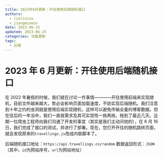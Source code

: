```yaml
---
title: 2023年6月更新：开往使用后端随机接口
authors:
  - linlinzzo
  - jiangmiemie
date: 2023-06-25
updated: 2023-06-25
categories: 功能更新
tags:
  - 后端
---
```


# 2023 年 6 月更新：开往使用后端随机接口

在 2022 年暑假的时候，我们就在讨论一件事情————开往使用前端来实现随机，目前文件越来越大，势必会影响页面加载速度，不妨实现后端随机。我们注意到十年之约的虫洞就是使用后端实现随机，这样可以避免传输全量的博客数据。但在往后的一年当中，我们一直就需求及其可实现性一拖再拖，拖到了最近几天。近期一位爬虫工程师向我们沟通了开发的事宜（其实是我们主动问他的），在 6 月 16 日，我们完成了接口的测试，并进行了部署。现在，您打开开往的随机跳转页面，就会发现原来的`travellings.js`改成内联脚本了。

后端随机接口地址：`https://api.travellings.cn/random`
数据返回形式：`JSON`（其中，`id`为网站序号，`url`为网站地址）

